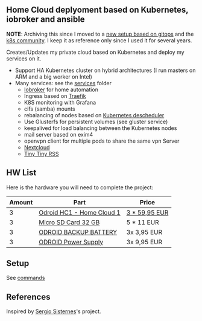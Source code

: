 ## Home Cloud deplyoment based on Kubernetes, iobroker and ansible

**NOTE**: Archiving this since I moved to a [new setup based on gitops](https://github.com/angelnu/k8s-gitops) and the [k8s community](https://github.com/k8s-at-home).
I keep it as reference only since I used it for several years.

Creates/Updates my private cloud based on Kubernetes and deploy my services on it.

- Support HA Kubernetes cluster on hybrid architectures (I run masters on ARM and a big worker on Intel)
- Many services: see the [services](services) folder
  - [Iobroker](https://github.com/ioBroker/ioBroker) for home automation
  - Ingress based on [Traefik](https://traefik.io/)
  - K8S monitoring with Grafana
  - cifs (samba) mounts
  - rebalancing of nodes based on [Kubernetes descheduler](https://github.com/kubernetes-incubator/descheduler)
  - Use Glusterfs for persistent volumes (see gluster service)
  - keepalived for load balancing between the Kubernetes nodes
  - mail server based on exim4
  - openvpn client for multiple pods to share the same vpn Server
  - [Nextcloud](https://nextcloud.com/)
  - [Tiny Tiny RSS](https://tt-rss.org/)

## HW List

Here is the hardware you will need to complete the project:

| Amount | Part | Price |
| ------ | ---- | ----- |
| 3 | [Odroid HC1 - Home Cloud 1](http://www.hardkernel.com/main/products/prdt_info.php?g_code=G150229074080) | [3 * 59,95 EUR](https://www.pollin.de/p/odroid-hc1-einplatinen-computer-fuer-nas-und-cluster-anwendungen-810766) |
| 3 | [Micro SD Card 32 GB](http://amzn.eu/5IMqzRx) | 5 * 11 EUR |
| 3 | [ODROID BACKUP BATTERY](https://www.pollin.de/p/odroid-backup-battery-810319) | 3x 3,95 EUR |
| 3 | [ODROID Power Supply](https://www.pollin.de/p/steckernetzteil-xing-yuan-xy-0504000-e-5-v-4-a-351773) | 3x 9,95 EUR |


## Setup

See [commands](commands.md)


## References

Inspired by [Sergio Sisternes](https://github.com/sesispla/kubernetes-raspberry-pi)'s project.
